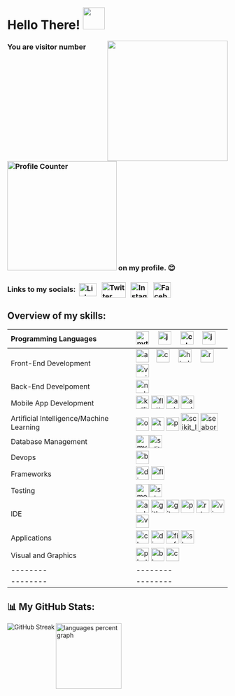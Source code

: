 # Hello There! <img src="https://media.giphy.com/media/v1.Y2lkPTc5MGI3NjExYThldjk3NmRqYXB5bGxmdzE4ZzI5d2c2bXhlZ2l0cTl4NGxzdWh5dSZlcD12MV9pbnRlcm5hbF9naWZfYnlfaWQmY3Q9cw/w1OBpBd7kJqHrJnJ13/giphy.gif" width="50px">

<img align = "right" height = "275" src = "https://media.giphy.com/media/v1.Y2lkPTc5MGI3NjExbTNiYndtMDYzaHl5M3hxcDZnN20yNXd0OWI5amM2MHdveXpsMGo2ciZlcD12MV9pbnRlcm5hbF9naWZfYnlfaWQmY3Q9cw/9Vozsrukh9ZIs/giphy.gif" />

### You are visitor number <img src="https://profile-counter.glitch.me/iamrishigandhi/count.svg?" alt="Profile Counter" width="250" /> on my profile. 😊

### Links to my socials:&nbsp; <a href="https://www.linkedin.com/in/iamrishigandhi/" target="_blank"><img align="center" src="https://raw.githubusercontent.com/rahuldkjain/github-profile-readme-generator/master/src/images/icons/Social/linked-in-alt.svg" alt="LinkedIn" height="30" width="40" /></a> &nbsp; <a href="https://twitter.com/i8rishigandhi" target="_blank"><img align="center" src="https://img.shields.io/badge/X-black.svg?logo=X" alt="Twitter" height="35" width="55" /></a> &nbsp; <a href="https://www.instagram.com/iamrishigandhi/" target="_blank"><img align="center" src="https://raw.githubusercontent.com/rahuldkjain/github-profile-readme-generator/master/src/images/icons/Social/instagram.svg" alt="Instagram" height="35" width="40" /></a> &nbsp; <a href="https://www.facebook.com/iamrishigandhi/" target="_blank"><img align="center" src="https://raw.githubusercontent.com/rahuldkjain/github-profile-readme-generator/master/src/images/icons/Social/facebook.svg" alt="Facebook" height="35" width="40" /></a> &nbsp;

## Overview of my skills:

| Programming Languages | <img src="https://skillicons.dev/icons?i=py" height="30" alt="python logo"  /> <img width="12" /> <img src="https://skillicons.dev/icons?i=js" height="30" alt="javascript logo"  /> <img width="12" />  <img src="https://cdn.jsdelivr.net/gh/devicons/devicon/icons/cplusplus/cplusplus-original.svg" height="30" alt="cplusplus logo"  /> <img width="12" /> <img src="https://skillicons.dev/icons?i=java" height="30" alt="java logo"  />|
| :-------- | :---------- |
| Front-End Development | <img src="https://cdn.jsdelivr.net/gh/devicons/devicon/icons/angularjs/angularjs-original.svg" height="30" alt="angularjs logo"  /> <img width="12" /><img src="https://cdn.jsdelivr.net/gh/devicons/devicon/icons/css3/css3-original.svg" height="30" alt="css3 logo"  /> <img width="12" /> <img src="https://skillicons.dev/icons?i=html" height="30" alt="html5 logo"  /> <img width="12" /> <img src="https://skillicons.dev/icons?i=react" height="30" alt="react logo"  /> <img width="12" /> <img src="https://cdn.simpleicons.org/vuedotjs/4FC08D" height="30" alt="vuejs logo"  /> |
| Back-End Develpoment | <img src="https://cdn.jsdelivr.net/gh/devicons/devicon/icons/nodejs/nodejs-original.svg" height="30" alt="nodejs logo"  /> |
| Mobile App Development | <img src="https://cdn.jsdelivr.net/gh/devicons/devicon/icons/kotlin/kotlin-original.svg" height="30" alt="kotlin logo"  /> <img src="https://cdn.jsdelivr.net/gh/devicons/devicon/icons/flutter/flutter-original.svg" height="30" alt="flutter logo"  /> <img src="https://cdn.simpleicons.org/android/3DDC84" height="30" alt="android logo"  /> <img src="https://cdn.simpleicons.org/apple/000000" height="30" alt="apple logo"  /> |
| Artificial Intelligence/Machine Learning | <img src="https://cdn.jsdelivr.net/gh/devicons/devicon/icons/opencv/opencv-original.svg" height="30" alt="opencv logo"  /> <img src="https://cdn.jsdelivr.net/gh/devicons/devicon/icons/tensorflow/tensorflow-original.svg" height="30" alt="tensorflow logo"  /> <img src="https://cdn.jsdelivr.net/gh/devicons/devicon/icons/pandas/pandas-original.svg" height="30" alt="pandas logo"  /> <a href="https://scikit-learn.org/" target="_blank" rel="noreferrer"> <img src="https://upload.wikimedia.org/wikipedia/commons/0/05/Scikit_learn_logo_small.svg" alt="scikit_learn" width="40" height="40"/> </a> <a href="https://seaborn.pydata.org/" target="_blank" rel="noreferrer"> <img src="https://seaborn.pydata.org/_images/logo-mark-lightbg.svg" alt="seaborn" width="40" height="40"/> </a>  |
| Database Management | <img src="https://cdn.jsdelivr.net/gh/devicons/devicon/icons/mysql/mysql-original.svg" height="30" alt="mysql logo"/><img src="https://cdn.jsdelivr.net/gh/devicons/devicon/icons/sqlite/sqlite-original.svg" height="30" alt="sqlite logo"/> |
| Devops | <img src="https://cdn.simpleicons.org/gnubash/4EAA25" height="30" alt="bash logo"  /> |
| Frameworks | <img src="https://skillicons.dev/icons?i=django" height="30" alt="django logo"  /> <img src="https://skillicons.dev/icons?i=flask" height="30" alt="flask logo"  /> |
| Testing |   <img src="https://cdn.simpleicons.org/mocha/8D6748" height="30" alt="mocha logo"  /><img src="https://cdn.simpleicons.org/selenium/43B02A" height="30" alt="selenium logo"  /> |
| IDE | <img src="https://cdn.simpleicons.org/androidstudio/3DDC84" height="30" alt="androidstudio logo"  /> <img src="https://skillicons.dev/icons?i=github" height="30" alt="github logo"  /> <img src="https://cdn.simpleicons.org/git/F05032" height="30" alt="git logo"  /> <img src="https://cdn.simpleicons.org/pycharm/000000" height="30" alt="pycharm logo"  /> <img src="https://cdn.simpleicons.org/rstudio/75AADB" height="30" alt="rstudio logo"  /> <img src="https://cdn.simpleicons.org/visualstudio/5C2D91" height="30" alt="visualstudio logo"  /> <img src="https://cdn.jsdelivr.net/gh/devicons/devicon/icons/vscode/vscode-original.svg" height="30" alt="vscode logo"  /> |
| Applications | <img src="https://cdn.jsdelivr.net/gh/devicons/devicon/icons/chrome/chrome-original.svg" height="30" alt="chrome logo"  /> <img src="https://cdn.simpleicons.org/discord/5865F2" height="30" alt="discord logo"  /> <img src="https://cdn.simpleicons.org/firefox/FF7139" height="30" alt="firefox logo"  /> <img src="https://cdn.jsdelivr.net/gh/devicons/devicon/icons/slack/slack-original.svg" height="30" alt="slack logo"  /> |
| Visual and Graphics | <img src="https://cdn.simpleicons.org/adobephotoshop/31A8FF" height="30" alt="photoshop logo"  /> <img src="https://cdn.simpleicons.org/blender/F5792A" height="30" alt="blender logo"  /> <img src="https://cdn.simpleicons.org/canva/00C4CC" height="30" alt="canva logo"  />|
| -------- | -------- |
| -------- | -------- |




## 📊 My GitHub Stats:
<img align ="left" src="https://github-readme-streak-stats.herokuapp.com?user=iamrishigandhi&theme=vision-friendly-dark&hide_border=true&mode=daily&card_width=468" alt="GitHub Streak" />

<img align = "left" src="https://github-readme-stats.vercel.app/api/top-langs/?username=iamrishigandhi&locale=en&hide_title=false&layout=compact&card_width=436&langs_count=6&theme=vision-friendly-dark&hide_border=true&include_all_commits=true&count_private=true" height="150" alt="languages percent graph" /> <br/>
